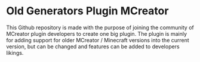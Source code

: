 # Old Generators Plugin MCreator
This Github repository is made with the purpose of joining the community of MCreator plugin developers to create one big plugin. The plugin is mainly for adding support for older MCreator / Minecraft versions into the current version, but can be changed and features can be added to developers likings.
